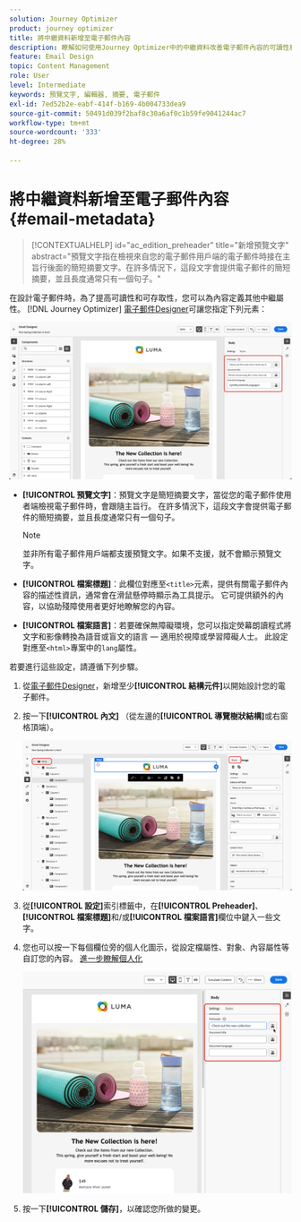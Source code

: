 ```yaml
---
solution: Journey Optimizer
product: journey optimizer
title: 將中繼資料新增至電子郵件內容
description: 瞭解如何使用Journey Optimizer中的中繼資料改善電子郵件內容的可讀性和可存取性
feature: Email Design
topic: Content Management
role: User
level: Intermediate
keywords: 預覽文字, 編輯器, 摘要, 電子郵件
exl-id: 7ed52b2e-eabf-414f-b169-4b004733dea9
source-git-commit: 50491d039f2baf8c30a6af0c1b59fe9041244ac7
workflow-type: tm+mt
source-wordcount: '333'
ht-degree: 28%

---
```


# 將中繼資料新增至電子郵件內容 {#email-metadata}

>[!CONTEXTUALHELP]
>id="ac_edition_preheader"
>title="新增預覽文字"
>abstract="預覽文字指在檢視來自您的電子郵件用戶端的電子郵件時接在主旨行後面的簡短摘要文字。在許多情況下，這段文字會提供電子郵件的簡短摘要，並且長度通常只有一個句子。"

在設計電子郵件時，為了提高可讀性和可存取性，您可以為內容定義其他中繼屬性。 [!DNL Journey Optimizer] [電子郵件Designer](get-started-email-design.md)可讓您指定下列元素：

![](assets/email_body_settings_ex.png)

* **[!UICONTROL 預覽文字]**：預覽文字是簡短摘要文字，當從您的電子郵件使用者端檢視電子郵件時，會跟隨主旨行。 在許多情況下，這段文字會提供電子郵件的簡短摘要，並且長度通常只有一個句子。

  >[!NOTE]
  >
  >並非所有電子郵件用戶端都支援預覽文字。如果不支援，就不會顯示預覽文字。

* **[!UICONTROL 檔案標題]**：此欄位對應至`<title>`元素，提供有關電子郵件內容的描述性資訊，通常會在滑鼠懸停時顯示為工具提示。 它可提供額外的內容，以協助殘障使用者更好地瞭解您的內容。

* **[!UICONTROL 檔案語言]**：若要確保無障礙環境，您可以指定熒幕朗讀程式將文字和影像轉換為語音或盲文的語言 — 適用於視障或學習障礙人士。 此設定對應至`<html>`專案中的`lang`屬性。

若要進行這些設定，請遵循下列步驟。

1. 從[電子郵件Designer](content-from-scratch.md)，新增至少&#x200B;**[!UICONTROL 結構元件]**&#x200B;以開始設計您的電子郵件。

1. 按一下&#x200B;**[!UICONTROL 內文]** （從左邊的&#x200B;**[!UICONTROL 導覽樹狀結構]**&#x200B;或右窗格頂端）。

   ![](assets/email_body.png)

1. 從&#x200B;**[!UICONTROL 設定]**&#x200B;索引標籤中，在&#x200B;**[!UICONTROL Preheader]**、**[!UICONTROL 檔案標題]**&#x200B;和/或&#x200B;**[!UICONTROL 檔案語言]**&#x200B;欄位中鍵入一些文字。

1. 您也可以按一下每個欄位旁的個人化圖示，從設定檔屬性、對象、內容屬性等自訂您的內容。 [進一步瞭解個人化](../personalization/personalization-build-expressions.md)

   ![](assets/email_body_settings.png)

1. 按一下&#x200B;**[!UICONTROL 儲存]**，以確認您所做的變更。
